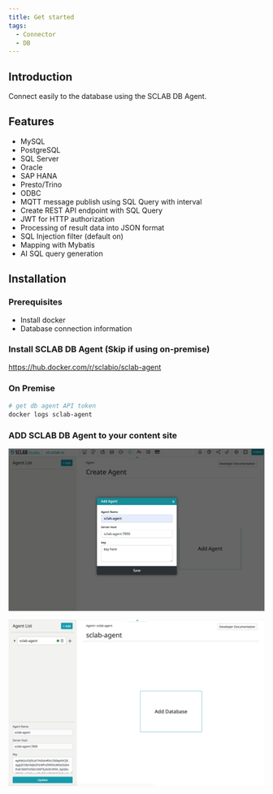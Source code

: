 ```yaml
---
title: Get started
tags:
  - Connector
  - DB
---
```


## Introduction
Connect easily to the database using the SCLAB DB Agent.

## Features
- MySQL
- PostgreSQL
- SQL Server
- Oracle
- SAP HANA
- Presto/Trino
- ODBC
- MQTT message publish using SQL Query with interval
- Create REST API endpoint with SQL Query
- JWT for HTTP authorization
- Processing of result data into JSON format
- SQL Injection filter (default on)
- Mapping with Mybatis
- AI SQL query generation

## Installation

### Prerequisites
- Install docker
- Database connection information

### Install SCLAB DB Agent (Skip if using on-premise)
https://hub.docker.com/r/sclabio/sclab-agent

### On Premise 
```bash
# get db agent API token
docker logs sclab-agent
```

### ADD SCLAB DB Agent to your content site
![ADD SCLAB DB Agent Screenshot](./ADDAgent.png)

![ADD SCLAB DB Agent Complete Screenshot](./ADDagentComplete.png)